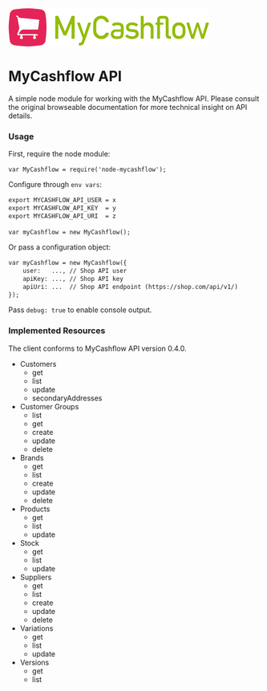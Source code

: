 ![MyCashflow](mycashflow.png "MyCashflow")

# MyCashflow API

A simple node module for working with the MyCashflow API. Please consult the original browseable documentation for more technical insight on API details.


### Usage

First, require the node module:

	var MyCashflow = require('node-mycashflow');

Configure through `env vars`:
	
	export MYCASHFLOW_API_USER = x
	export MYCASHFLOW_API_KEY  = y
	export MYCASHFLOW_API_URI  = z

	var myCashflow = new MyCashflow();	
	
Or pass a configuration object:

	var myCashflow = new MyCashflow({
		user:   ..., // Shop API user
		apiKey: ..., // Shop API key
		apiUri: ...  // Shop API endpoint (https://shop.com/api/v1/)
	});
	
Pass `debug: true` to enable console output.

### Implemented Resources

The client conforms to MyCashflow API version 0.4.0.

* Customers
	* get
	* list
	* update
	* secondaryAddresses	
* Customer Groups
	* list
	* get
	* create
	* update
	* delete
* Brands
	* get
	* list
	* create
	* update
	* delete
* Products
	* get
	* list
	* update
* Stock
	* get
	* list
	* update
* Suppliers
	* get
	* list
	* create
	* update
	* delete
* Variations
	* get
	* list
	* update
* Versions
	* get
	* list